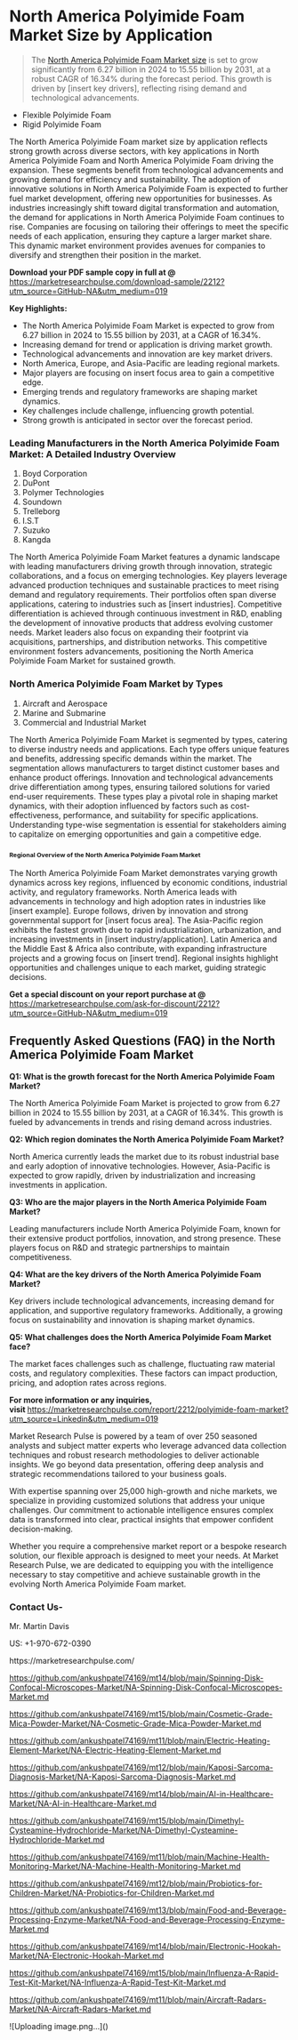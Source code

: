 <h1>North America Polyimide Foam Market&nbsp;Size by Application</h1><blockquote><p>The <a href="https://marketresearchpulse.com/download-sample/2212?utm_source=GitHub-NA&amp;utm_medium=019">North America Polyimide Foam Market size</a> is set to grow significantly from 6.27 billion in 2024 to 15.55 billion by 2031, at a robust CAGR of 16.34% during the forecast period. This growth is driven by [insert key drivers], reflecting rising demand and technological advancements.</p></blockquote><ul><li>Flexible Polyimide Foam <li> Rigid Polyimide Foam</li></ul><p>The North America Polyimide Foam market size by application reflects strong growth across diverse sectors, with key applications in North America Polyimide Foam and North America Polyimide Foam driving the expansion. These segments benefit from technological advancements and growing demand for efficiency and sustainability. The adoption of innovative solutions in North America Polyimide Foam is expected to further fuel market development, offering new opportunities for businesses. As industries increasingly shift toward digital transformation and automation, the demand for applications in North America Polyimide Foam continues to rise. Companies are focusing on tailoring their offerings to meet the specific needs of each application, ensuring they capture a larger market share. This dynamic market environment provides avenues for companies to diversify and strengthen their position in the market.</p><p><strong>Download your PDF sample copy in full at @ </strong><a href="https://marketresearchpulse.com/download-sample/2212?utm_source=GitHub-NA&amp;utm_medium=019">https://marketresearchpulse.com/download-sample/2212?utm_source=GitHub-NA&amp;utm_medium=019</a></p><p><strong>Key Highlights: </strong></p><ul><li>The North America Polyimide Foam Market is expected to grow from 6.27 billion in 2024 to 15.55 billion by 2031, at a CAGR of 16.34%.</li><li>Increasing demand for trend or application is driving market growth.</li><li>Technological advancements and innovation are key market drivers.</li><li>North America, Europe, and Asia-Pacific are leading regional markets.</li><li>Major players are focusing on insert focus area to gain a competitive edge.</li><li>Emerging trends and regulatory frameworks are shaping market dynamics.</li><li>Key challenges include challenge, influencing growth potential.</li><li>Strong growth is anticipated in sector over the forecast period.</li></ul><h3>Leading Manufacturers in the North America Polyimide Foam Market: A Detailed Industry Overview</h3><ol><li>Boyd Corporation</li><li>DuPont</li><li>Polymer Technologies</li><li>Soundown</li><li>Trelleborg</li><li>I.S.T</li><li>Suzuko</li><li>Kangda</li></ol><div class="flex max-w-full flex-col flex-grow"><div class="min-h-8 text-message flex w-full flex-col items-end gap-2 whitespace-normal break-words [.text-message+&amp;]:mt-5" dir="auto" data-message-author-role="assistant" data-message-id="fd8432e4-4910-450d-b182-61b7bfb0a01f" data-message-model-slug="gpt-4o"><div class="flex w-full flex-col gap-1 empty:hidden first:pt-[3px]"><div class="markdown prose w-full break-words dark:prose-invert light"><p>The North America Polyimide Foam Market features a dynamic landscape with leading manufacturers driving growth through innovation, strategic collaborations, and a focus on emerging technologies. Key players leverage advanced production techniques and sustainable practices to meet rising demand and regulatory requirements. Their portfolios often span diverse applications, catering to industries such as [insert industries]. Competitive differentiation is achieved through continuous investment in R&amp;D, enabling the development of innovative products that address evolving customer needs. Market leaders also focus on expanding their footprint via acquisitions, partnerships, and distribution networks. This competitive environment fosters advancements, positioning the North America Polyimide Foam Market for sustained growth.</p></div></div></div></div><h3>North America Polyimide Foam Market by Types</h3><ol><li>Aircraft and Aerospace <li> Marine and Submarine <li> Commercial and Industrial Market</li></ol><div class="flex max-w-full flex-col flex-grow"><div class="min-h-8 text-message flex w-full flex-col items-end gap-2 whitespace-normal break-words [.text-message+&amp;]:mt-5" dir="auto" data-message-author-role="assistant" data-message-id="084470be-0bb7-4664-bddf-5156b4f41249" data-message-model-slug="gpt-4o-mini"><div class="flex w-full flex-col gap-1 empty:hidden first:pt-[3px]"><div class="markdown prose w-full break-words dark:prose-invert light"><p>The North America Polyimide Foam Market is segmented by types, catering to diverse industry needs and applications. Each type offers unique features and benefits, addressing specific demands within the market. The segmentation allows manufacturers to target distinct customer bases and enhance product offerings. Innovation and technological advancements drive differentiation among types, ensuring tailored solutions for varied end-user requirements. These types play a pivotal role in shaping market dynamics, with their adoption influenced by factors such as cost-effectiveness, performance, and suitability for specific applications. Understanding type-wise segmentation is essential for stakeholders aiming to capitalize on emerging opportunities and gain a competitive edge.</p></div></div></div></div><h3><span style="font-size: 11px;">Regional Overview of the North America Polyimide Foam Market</span></h3><div class="flex max-w-full flex-col flex-grow"><div class="min-h-8 text-message flex w-full flex-col items-end gap-2 whitespace-normal break-words [.text-message+&amp;]:mt-5" dir="auto" data-message-author-role="assistant" data-message-id="e9038762-ce64-4e30-91c9-9bd413514231" data-message-model-slug="gpt-4o-mini"><div class="flex w-full flex-col gap-1 empty:hidden first:pt-[3px]"><div class="markdown prose w-full break-words dark:prose-invert light"><p>The North America Polyimide Foam Market demonstrates varying growth dynamics across key regions, influenced by economic conditions, industrial activity, and regulatory frameworks. North America leads with advancements in technology and high adoption rates in industries like [insert example]. Europe follows, driven by innovation and strong governmental support for [insert focus area]. The Asia-Pacific region exhibits the fastest growth due to rapid industrialization, urbanization, and increasing investments in [insert industry/application]. Latin America and the Middle East &amp; Africa also contribute, with expanding infrastructure projects and a growing focus on [insert trend]. Regional insights highlight opportunities and challenges unique to each market, guiding strategic decisions.</p></div></div></div></div><p><strong>Get a special discount on your report purchase at @ </strong><a href="https://marketresearchpulse.com/ask-for-discount/2212?utm_source=GitHub-NA&amp;utm_medium=019">https://marketresearchpulse.com/ask-for-discount/2212?utm_source=GitHub-NA&amp;utm_medium=019</a></p><h2>Frequently Asked Questions (FAQ) in the North America Polyimide Foam Market</h2><p><strong>Q1: What is the growth forecast for the North America Polyimide Foam Market?</strong></p><p>The North America Polyimide Foam Market is projected to grow from 6.27 billion in 2024 to 15.55 billion by 2031, at a CAGR of 16.34%. This growth is fueled by advancements in trends and rising demand across industries.</p><p><strong>Q2: Which region dominates the North America Polyimide Foam Market?</strong></p><p>North America currently leads the market due to its robust industrial base and early adoption of innovative technologies. However, Asia-Pacific is expected to grow rapidly, driven by industrialization and increasing investments in application.</p><p><strong>Q3: Who are the major players in the North America Polyimide Foam Market?</strong></p><p>Leading manufacturers include North America Polyimide Foam, known for their extensive product portfolios, innovation, and strong presence. These players focus on R&amp;D and strategic partnerships to maintain competitiveness.</p><p><strong>Q4: What are the key drivers of the North America Polyimide Foam Market?</strong></p><p>Key drivers include technological advancements, increasing demand for application, and supportive regulatory frameworks. Additionally, a growing focus on sustainability and innovation is shaping market dynamics.</p><p><strong>Q5: What challenges does the North America Polyimide Foam Market face?</strong></p><p>The market faces challenges such as challenge, fluctuating raw material costs, and regulatory complexities. These factors can impact production, pricing, and adoption rates across regions.</p><p><strong>For more information or any inquiries, visit&nbsp;</strong><a href="https://marketresearchpulse.com/report/2212/polyimide-foam-market?utm_source=Linkedin&utm_medium=019">https://marketresearchpulse.com/report/2212/polyimide-foam-market?utm_source=Linkedin&utm_medium=019</a></p><p>Market Research Pulse is powered by a team of over 250 seasoned analysts and subject matter experts who leverage advanced data collection techniques and robust research methodologies to deliver actionable insights. We go beyond data presentation, offering deep analysis and strategic recommendations tailored to your business goals.</p><p>With expertise spanning over 25,000 high-growth and niche markets, we specialize in providing customized solutions that address your unique challenges. Our commitment to actionable intelligence ensures complex data is transformed into clear, practical insights that empower confident decision-making.</p><p>Whether you require a comprehensive market report or a bespoke research solution, our flexible approach is designed to meet your needs. At Market Research Pulse, we are dedicated to equipping you with the intelligence necessary to stay competitive and achieve sustainable growth in the evolving North America Polyimide Foam market.</p><h3><strong>Contact Us-</strong></h3><p>Mr. Martin Davis</p><p>US: +1-970-672-0390</p><p>https://marketresearchpulse.com/</p><p><a href="https://github.com/ankushpatel74169/mt14/blob/main/Spinning-Disk-Confocal-Microscopes-Market/NA-Spinning-Disk-Confocal-Microscopes-Market.md">https://github.com/ankushpatel74169/mt14/blob/main/Spinning-Disk-Confocal-Microscopes-Market/NA-Spinning-Disk-Confocal-Microscopes-Market.md</a></p><p><a href="https://github.com/ankushpatel74169/mt15/blob/main/Cosmetic-Grade-Mica-Powder-Market/NA-Cosmetic-Grade-Mica-Powder-Market.md">https://github.com/ankushpatel74169/mt15/blob/main/Cosmetic-Grade-Mica-Powder-Market/NA-Cosmetic-Grade-Mica-Powder-Market.md</a></p><p><a href="https://github.com/ankushpatel74169/mt11/blob/main/Electric-Heating-Element-Market/NA-Electric-Heating-Element-Market.md">https://github.com/ankushpatel74169/mt11/blob/main/Electric-Heating-Element-Market/NA-Electric-Heating-Element-Market.md</a></p><p><a href="https://github.com/ankushpatel74169/mt12/blob/main/Kaposi-Sarcoma-Diagnosis-Market/NA-Kaposi-Sarcoma-Diagnosis-Market.md">https://github.com/ankushpatel74169/mt12/blob/main/Kaposi-Sarcoma-Diagnosis-Market/NA-Kaposi-Sarcoma-Diagnosis-Market.md</a></p><p><a href="https://github.com/ankushpatel74169/mt14/blob/main/AI-in-Healthcare-Market/NA-AI-in-Healthcare-Market.md">https://github.com/ankushpatel74169/mt14/blob/main/AI-in-Healthcare-Market/NA-AI-in-Healthcare-Market.md</a></p><p><a href="https://github.com/ankushpatel74169/mt15/blob/main/Dimethyl-Cysteamine-Hydrochloride-Market/NA-Dimethyl-Cysteamine-Hydrochloride-Market.md">https://github.com/ankushpatel74169/mt15/blob/main/Dimethyl-Cysteamine-Hydrochloride-Market/NA-Dimethyl-Cysteamine-Hydrochloride-Market.md</a></p><p><a href="https://github.com/ankushpatel74169/mt11/blob/main/Machine-Health-Monitoring-Market/NA-Machine-Health-Monitoring-Market.md">https://github.com/ankushpatel74169/mt11/blob/main/Machine-Health-Monitoring-Market/NA-Machine-Health-Monitoring-Market.md</a></p><p><a href="https://github.com/ankushpatel74169/mt12/blob/main/Probiotics-for-Children-Market/NA-Probiotics-for-Children-Market.md">https://github.com/ankushpatel74169/mt12/blob/main/Probiotics-for-Children-Market/NA-Probiotics-for-Children-Market.md</a></p><p><a href="https://github.com/ankushpatel74169/mt13/blob/main/Food-and-Beverage-Processing-Enzyme-Market/NA-Food-and-Beverage-Processing-Enzyme-Market.md">https://github.com/ankushpatel74169/mt13/blob/main/Food-and-Beverage-Processing-Enzyme-Market/NA-Food-and-Beverage-Processing-Enzyme-Market.md</a></p><p><a href="https://github.com/ankushpatel74169/mt14/blob/main/Electronic-Hookah-Market/NA-Electronic-Hookah-Market.md">https://github.com/ankushpatel74169/mt14/blob/main/Electronic-Hookah-Market/NA-Electronic-Hookah-Market.md</a></p><p><a href="https://github.com/ankushpatel74169/mt15/blob/main/Influenza-A-Rapid-Test-Kit-Market/NA-Influenza-A-Rapid-Test-Kit-Market.md">https://github.com/ankushpatel74169/mt15/blob/main/Influenza-A-Rapid-Test-Kit-Market/NA-Influenza-A-Rapid-Test-Kit-Market.md</a></p><p><a href="https://github.com/ankushpatel74169/mt11/blob/main/Aircraft-Radars-Market/NA-Aircraft-Radars-Market.md">https://github.com/ankushpatel74169/mt11/blob/main/Aircraft-Radars-Market/NA-Aircraft-Radars-Market.md</a></p>
![Uploading image.png…]()
